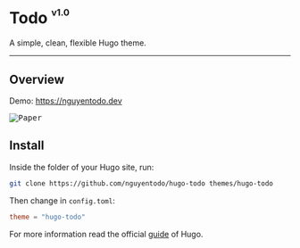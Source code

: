 # Todo <sup><sup><sub>v1.0</sub></sup></sup>

A simple, clean, flexible Hugo theme.

---

## Overview

Demo: https://nguyentodo.dev

<p>
<kbd>
  <img src="https://raw.githubusercontent.com/nguyentodo/hugo-todo/master/images/screenshot.png" alt="Paper">
</kbd>
</p>

## Install

Inside the folder of your Hugo site, run:

```bash
git clone https://github.com/nguyentodo/hugo-todo themes/hugo-todo
```

Then change in `config.toml`:

```toml
theme = "hugo-todo"
```

For more information read the official [guide](https://gohugo.io/getting-started/quick-start/#step-3-add-a-theme) of Hugo.
